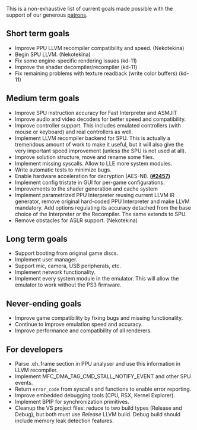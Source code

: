 This is a non-exhaustive list of current goals made possible with the support of our generous [patrons](https://www.patreon.com/Nekotekina).

## Short term goals
* Improve PPU LLVM recompiler compatibility and speed. (Nekotekina)
* Begin SPU LLVM. (Nekotekina)
* Fix some engine-specific rendering issues (kd-11)
* Improve the shader decompiler/recompiler (kd-11)
* Fix remaining problems with texture readback (write color buffers) (kd-11)

## Medium term goals
* Improve SPU instruction accuracy for Fast Interpreter and ASMJIT
* Improve audio and video decoders for better speed and compatibility.
* Improve controller support. This includes emulated controllers (with mouse or keyboard) and real controllers as well.
* Implement LLVM recompiler backend for SPU. This is actually a tremendous amount of work to make it useful, but it will also give the very important speed improvement (unless the SPU is not used at all).
* Improve solution structure, move and rename some files.
* Implement missing syscalls. Allow to LLE more system modules.
* Write automatic tests to minimize bugs.
* Enable hardware acceleration for decryption (AES-NI). **([#2457](https://github.com/RPCS3/rpcs3/pull/2457))**
* Implement config tristate in GUI for per-game configurations.
* Improvements to the shader generation and cache system
* Implement parametrized PPU Interpreter reusing current LLVM IR generator, remove original hard-coded PPU Interpreter and make LLVM mandatory. Add options regulating its accuracy detached from the base choice of the Interpreter or the Recompiler. The same extends to SPU.
* Remove obstacles for ASLR support. (Nekotekina)

## Long term goals
* Support booting from original game discs.
* Implement user manager.
* Support mic, camera, USB peripherals, etc.
* Implement network functionality.
* Implement every system module in the emulator. This will allow the emulator to work without the PS3 firmware.

## Never-ending goals
* Improve game compatibility by fixing bugs and missing functionality.
* Continue to improve emulation speed and accuracy.
* Improve performance and compatibility of all renderers.

## For developers
* Parse .eh_frame section in PPU analyser and use this information in LLVM recompiler.
* Implement MFC_DMA_TAG_CMD_STALL_NOTIFY_EVENT and other SPU events.
* Return `error_code` from syscalls and functions to enable error reporting.
* Improve embedded debugging tools (CPU, RSX, Kernel Explorer).
* Implement BPIP for synchronization primitives.
* Cleanup the VS project files: reduce to two build types (Release and Debug), but both must use *Release* LLVM build. Debug build should include memory leak detection features.